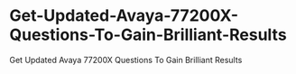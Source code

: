 # Get-Updated-Avaya-77200X-Questions-To-Gain-Brilliant-Results
Get Updated Avaya 77200X Questions To Gain Brilliant Results
